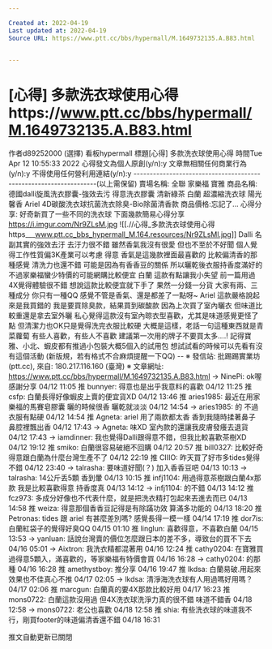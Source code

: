 ```yaml
---

Created at: 2022-04-19
Last updated at: 2022-04-19
Source URL: https://www.ptt.cc/bbs/hypermall/M.1649732135.A.B83.html


---
```


# [心得] 多款洗衣球使用心得https://www.ptt.cc/bbs/hypermall/M.1649732135.A.B83.html


作者d89252000 (選擇)
看板hypermall
標題\[心得\] 多款洗衣球使用心得
時間Tue Apr 12 10:55:33 2022
心得發文為個人原創(y/n):y 文章無相關任何商業行為(y/n):y 不得使用任何營利用連結(y/n):y ------------------------------------------------------------------(以上需保留) 賣場名稱: 全聯 家樂福 寶雅 商品名稱: 德國dalli旋風洗衣膠囊-強效去污 得意洗衣膠囊 清新綠茶 白蘭 超濃縮洗衣球 陽光馨香 Ariel 4D碳酸洗衣球抗菌洗衣除臭-Bio除菌清香款 商品價格:忘記了... 心得分享: 好奇新買了一些不同的洗衣球 下面幾款簡易心得分享 <https://i.imgur.com/Nr9ZLsM.jpg>
![[.//心得_多款洗衣球使用心得https___www.ptt.cc_bbs_hypermall_M.164.resources/Nr9ZLsMl.jpg]]
Dalli 名副其實的強效去汙 去汙力很不錯 雖然香氣我沒有很愛 但也不至於不好聞 個人覺得工作性質偏3K產業可以考慮 得意 香氣是這幾款裡面最喜歡的 比較偏清香的那種感覺 清洗力也還不錯 可能是因為有香香豆的關係 所以曬乾後衣服持香度滿好的 不過家樂福蠻少特價的可能網購比較便宜 白蘭 這款有點讓我小失望 前一篇用過4X覺得體驗很不錯 想說這款比較便宜就下手了 果然一分錢一分貨 大家有兩、三種成分 你只有一種QQ 感覺不管是香氣、還是都差了一點呀~ Ariel 這款嚴格說起來是我買錯的 我是要買除臭款，結果買到碳酸款 因為上次買了室內曬衣 但味道比較重還是拿去室外曬 私心覺得這款沒有室內晾衣型喜歡，尤其是味道感覺更怪了點 但清潔力也OK只是覺得洗完衣服比較硬 大概是這樣，老話一句這種東西就是青菜蘿蔔 有些人喜歡，有些人不喜歡 建議第一次用的牌子不要買太多….! 記得寶雅、小北、蝦皮都有推過小包裝大概5個入的試用包 想試試看的時候可以先看有沒有這個活動 (新版規，若有格式不合麻煩提醒一下QQ) -- ※ 發信站: 批踢踢實業坊(ptt.cc), 來自: 180.217.116.160 (臺灣) ※ 文章網址: <https://www.ptt.cc/bbs/hypermall/M.1649732135.A.B83.html>
→ NinePi: ok喔 感謝分享 04/12 11:05
推 bunnyer: 得意也是出乎我意料的喜歡 04/12 11:25
推 csfp: 白蘭長得好像蝦皮上賣的便宜貨XD 04/12 13:46
推 aries1985: 最近在用家樂福的馬賽皂膠囊 曬的時候很香 曬乾就淡淡 04/12 14:54
→ aries1985: 的 不過衣服有點硬 04/12 14:54
推 Agneta: ariel 用了兩款都太香 香到我隨時揉著鼻子 鼻腔裡飄出香 04/12 17:43
→ Agneta: 味XD 室內款的還讓我皮膚發癢去退貨 04/12 17:43
→ iamdinner: 我也覺得Dalli跟得意不錯，但我比較喜歡茶樹XD 04/12 19:12
推 smiko: 白蘭很容易破絕不回購 04/12 20:57
推 bill0327: 比較好奇得意跟白蘭為什麼台灣生產不了 04/12 22:19
推 CIIIO: 昨天買了好市多tides覺得不錯 04/12 23:40
→ talrasha: 要味道好聞(？) 加入香香豆吧 04/13 10:13
→ talrasha: 14公斤丢5顆 香到暈 04/13 10:15
推 infj1104: 用過得意茶樹跟白蘭4x那款 我是比較喜歡得意 持香度真 04/13 14:12
→ infj1104: 的不錯 04/13 14:12
推 fcz973: 多成分好像也不代表什麼，就是把洗衣精打包起來丟進去而已 04/13 14:58
推 weiza: 得意那個香香豆記得是有除蹣功效 算滿多功能的 04/13 18:20
推 Petronas: tides 跟 ariel 有甚麼差別嗎? 感覺長得一模一樣 04/14 17:19
推 dor7is: 白蘭紅袋子的覺得好臭QQ 04/15 01:10
推 linglun: 喜歡得意，不喜歡白蘭 04/15 13:53
→ yanluan: 話說台灣賣的價位怎麼跟日本的差不多，導致台的買不下去 04/16 05:01
→ Aixtron: 我洗衣精都混著用 04/16 12:24
推 cathy0204: 在寶雅買過得意5顆入，滿喜歡的，等家樂福有特價會買 04/16 16:28
→ cathy0204: 的那種 04/16 16:28
推 amethystboy: 推分享 04/16 19:47
推 lkdsa: 白蘭易破.用起來效果也不佳真心不推 04/17 02:05
→ lkdsa: 清淨海洗衣球有人用過嗎好用嗎？ 04/17 02:06
推 marcgun: 白蘭真的要4X那款比較好用 04/17 16:23
推 mons0722: 白蘭這款沒用過 但4X洗衣球洗淨力真的很不錯 味道不錯香 04/18 12:58
→ mons0722: 老公也喜歡 04/18 12:58
推 shia: 有些洗衣球的味道我不行，剛買footer的味道偏清香還不錯 04/18 16:31

推文自動更新已關閉

